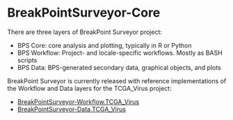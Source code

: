 # BreakPointSurveyor-Core
There are three layers of BreakPoint Surveyor project:

* BPS Core: core analysis and plotting, typically in R or Python
* BPS Workflow: Project- and locale-specific workflows. Mostly as BASH scripts
* BPS Data: BPS-generated secondary data, graphical objects, and plots

BreakPoint Surveyor is currently released with reference implementations of the Workflow and Data layers for the TCGA_Virus project:
* [BreakPointSurveyor-Workflow.TCGA_Virus](https://github.com/ding-lab/BreakPointSurveyor-Workflow.TCGA_Virus)
* [BreakPointSurveyor-Data.TCGA_Virus](https://github.com/ding-lab/BreakPointSurveyor-Data.TCGA_Virus)
